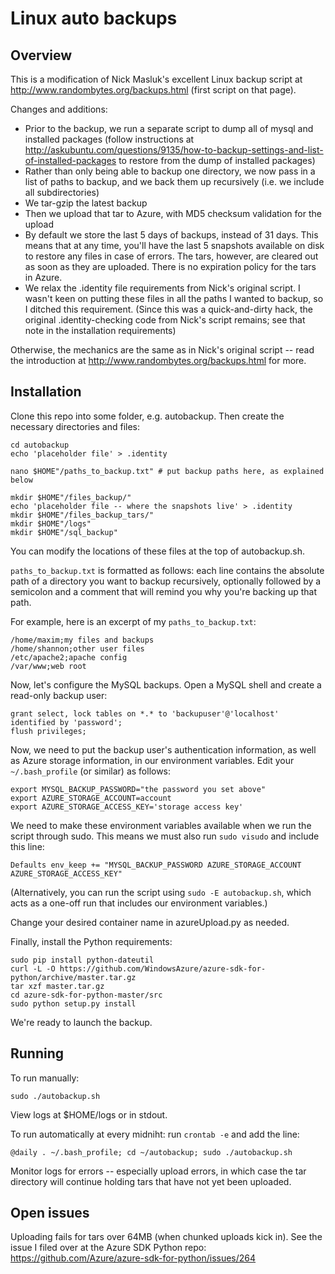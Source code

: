 # Linux auto backups

## Overview

This is a modification of Nick Masluk's excellent Linux backup script at http://www.randombytes.org/backups.html (first script on that page).

Changes and additions:

* Prior to the backup, we run a separate script to dump all of mysql and installed packages (follow instructions at http://askubuntu.com/questions/9135/how-to-backup-settings-and-list-of-installed-packages to restore from the dump of installed packages)
* Rather than only being able to backup one directory, we now pass in a list of paths to backup, and we back them up recursively (i.e. we include all subdirectories)
* We tar-gzip the latest backup
* Then we upload that tar to Azure, with MD5 checksum validation for the upload
* By default we store the last 5 days of backups, instead of 31 days. This means that at any time, you'll have the last 5 snapshots available on disk to restore any files in case of errors. The tars, however, are cleared out as soon as they are uploaded. There is no expiration policy for the tars in Azure.
* We relax the .identity file requirements from Nick's original script. I wasn't keen on putting these files in all the paths I wanted to backup, so I ditched this requirement. (Since this was a quick-and-dirty hack, the original .identity-checking code from Nick's script remains; see that note in the installation requirements)

Otherwise, the mechanics are the same as in Nick's original script -- read the introduction at http://www.randombytes.org/backups.html for more.

## Installation

Clone this repo into some folder, e.g. autobackup.
Then create the necessary directories and files:

```
cd autobackup
echo 'placeholder file' > .identity

nano $HOME"/paths_to_backup.txt" # put backup paths here, as explained below

mkdir $HOME"/files_backup/"
echo 'placeholder file -- where the snapshots live' > .identity
mkdir $HOME"/files_backup_tars/"
mkdir $HOME"/logs"
mkdir $HOME"/sql_backup"
```

You can modify the locations of these files at the top of autobackup.sh.

`paths_to_backup.txt` is formatted as follows: each line contains the absolute path of a directory you want to backup recursively, optionally followed by a semicolon and a comment that will remind you why you're backing up that path.

For example, here is an excerpt of my `paths_to_backup.txt`:

```
/home/maxim;my files and backups
/home/shannon;other user files
/etc/apache2;apache config
/var/www;web root
```

Now, let's configure the MySQL backups. Open a MySQL shell and create a read-only backup user:

```
grant select, lock tables on *.* to 'backupuser'@'localhost' identified by 'password';
flush privileges;
```

Now, we need to put the backup user's authentication information, as well as Azure storage information, in our environment variables. Edit your `~/.bash_profile` (or similar) as follows:

```
export MYSQL_BACKUP_PASSWORD="the password you set above"
export AZURE_STORAGE_ACCOUNT=account
export AZURE_STORAGE_ACCESS_KEY='storage access key'
```

We need to make these environment variables available when we run the script through sudo. This means we must also run `sudo visudo` and include this line:

```
Defaults env_keep += "MYSQL_BACKUP_PASSWORD AZURE_STORAGE_ACCOUNT AZURE_STORAGE_ACCESS_KEY"
```

(Alternatively, you can run the script using `sudo -E autobackup.sh`, which acts as a one-off run that includes our environment variables.)

Change your desired container name in azureUpload.py as needed.

Finally, install the Python requirements:

```
sudo pip install python-dateutil
curl -L -O https://github.com/WindowsAzure/azure-sdk-for-python/archive/master.tar.gz
tar xzf master.tar.gz
cd azure-sdk-for-python-master/src
sudo python setup.py install
```

We're ready to launch the backup.

## Running

To run manually:

```
sudo ./autobackup.sh
```

View logs at $HOME/logs or in stdout.

To run automatically at every midniht: run `crontab -e` and add the line:

```
@daily . ~/.bash_profile; cd ~/autobackup; sudo ./autobackup.sh
```

Monitor logs for errors -- especially upload errors, in which case the tar directory will continue holding tars that have not yet been uploaded.


## Open issues

Uploading fails for tars over 64MB (when chunked uploads kick in). See the issue I filed over at the Azure SDK Python repo: https://github.com/Azure/azure-sdk-for-python/issues/264